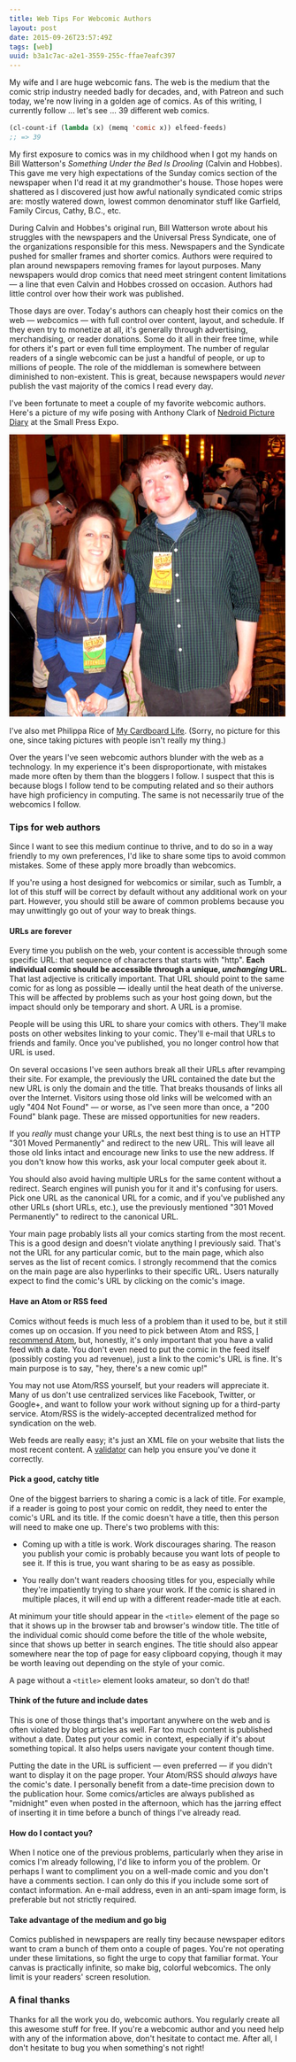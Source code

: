```yaml
---
title: Web Tips For Webcomic Authors
layout: post
date: 2015-09-26T23:57:49Z
tags: [web]
uuid: b3a1c7ac-a2e1-3559-255c-ffae7eafc397
---
```


My wife and I are huge webcomic fans. The web is the medium that the
comic strip industry needed badly for decades, and, with Patreon and
such today, we're now living in a golden age of comics. As of this
writing, I currently follow ... let's see ... 39 different web comics.

~~~cl
(cl-count-if (lambda (x) (memq 'comic x)) elfeed-feeds)
;; => 39
~~~

My first exposure to comics was in my childhood when I got my hands on
Bill Watterson's *Something Under the Bed Is Drooling* (Calvin and
Hobbes). This gave me very high expectations of the Sunday comics
section of the newspaper when I'd read it at my grandmother's house.
Those hopes were shattered as I discovered just how awful nationally
syndicated comic strips are: mostly watered down, lowest common
denominator stuff like Garfield, Family Circus, Cathy, B.C., etc.

During Calvin and Hobbes's original run, Bill Watterson wrote about
his struggles with the newspapers and the Universal Press Syndicate,
one of the organizations responsible for this mess. Newspapers and the
Syndicate pushed for smaller frames and shorter comics. Authors were
required to plan around newspapers removing frames for layout
purposes. Many newspapers would drop comics that need meet stringent
content limitations — a line that even Calvin and Hobbes crossed on
occasion. Authors had little control over how their work was
published.

Those days are over. Today's authors can cheaply host their comics on
the web — *web*comics — with full control over content, layout,
and schedule. If they even try to monetize at all, it's generally
through advertising, merchandising, or reader donations. Some do it
all in their free time, while for others it's part or even full time
employment. The number of regular readers of a single webcomic can be
just a handful of people, or up to millions of people. The role of the
middleman is somewhere between diminished to non-existent. This is
great, because newspapers would *never* publish the vast majority of
the comics I read every day.

I've been fortunate to meet a couple of my favorite webcomic authors.
Here's a picture of my wife posing with Anthony Clark of [Nedroid
Picture Diary][nedroid] at the Small Press Expo.

![](/img/nedroid.jpg)

I've also met Philippa Rice of [My Cardboard Life][cardboard]. (Sorry,
no picture for this one, since taking pictures with people isn't
really my thing.)

Over the years I've seen webcomic authors blunder with the web as a
technology. In my experience it's been disproportionate, with mistakes
made more often by them than the bloggers I follow. I suspect that
this is because blogs I follow tend to be computing related and so
their authors have high proficiency in computing. The same is not
necessarily true of the webcomics I follow.

### Tips for web authors

Since I want to see this medium continue to thrive, and to do so in a
way friendly to my own preferences, I'd like to share some tips to
avoid common mistakes. Some of these apply more broadly than
webcomics.

If you're using a host designed for webcomics or similar, such as
Tumblr, a lot of this stuff will be correct by default without any
additional work on your part. However, you should still be aware of
common problems because you may unwittingly go out of your way to
break things.

#### URLs are forever

Every time you publish on the web, your content is accessible through
some specific URL: that sequence of characters that starts with
"http". **Each individual comic should be accessible through a unique,
*unchanging* URL.** That last adjective is critically important. That
URL should point to the same comic for as long as possible — ideally
until the heat death of the universe. This will be affected by
problems such as your host going down, but the impact should only be
temporary and short. A URL is a promise.

People will be using this URL to share your comics with others.
They'll make posts on other websites linking to your comic. They'll
e-mail that URLs to friends and family. Once you've published, you no
longer control how that URL is used.

On several occasions I've seen authors break all their URLs after
revamping their site. For example, the previously the URL contained
the date but the new URL is only the domain and the title. That breaks
thousands of links all over the Internet. Visitors using those old
links will be welcomed with an ugly "404 Not Found" — or worse, as
I've seen more than once, a "200 Found" blank page. These are missed
opportunities for new readers.

If you *really* must change your URLs, the next best thing is to use
an HTTP "301 Moved Permanently" and redirect to the new URL. This will
leave all those old links intact and encourage new links to use the
new address. If you don't know how this works, ask your local computer
geek about it.

You should also avoid having multiple URLs for the same content
without a redirect. Search engines will punish you for it and it's
confusing for users. Pick one URL as the canonical URL for a comic,
and if you've published any other URLs (short URLs, etc.), use the
previously mentioned "301 Moved Permanently" to redirect to the
canonical URL.

Your main page probably lists all your comics starting from the most
recent. This is a good design and doesn't violate anything I
previously said. That's not the URL for any particular comic, but to
the main page, which also serves as the list of recent comics. I
strongly recommend that the comics on the main page are also
hyperlinks to their specific URL. Users naturally expect to find the
comic's URL by clicking on the comic's image.

#### Have an Atom or RSS feed

Comics without feeds is much less of a problem than it used to
be, but it still comes up on occasion. If you need to pick
between Atom and RSS, [I recommend Atom][vs], but, honestly, it's only
important that you have a valid feed with a date. You don't even need
to put the comic in the feed itself (possibly costing you ad revenue),
just a link to the comic's URL is fine. It's main purpose is to say,
"hey, there's a new comic up!"

You may not use Atom/RSS yourself, but your readers will appreciate
it. Many of us don't use centralized services like Facebook, Twitter,
or Google+, and want to follow your work without signing up for a
third-party service. Atom/RSS is the widely-accepted decentralized
method for syndication on the web.

Web feeds are really easy; it's just an XML file on your website that
lists the most recent content. A [validator][valid] can help you
ensure you've done it correctly.

#### Pick a good, catchy title

One of the biggest barriers to sharing a comic is a lack of title. For
example, if a reader is going to post your comic on reddit, they need
to enter the comic's URL and its title. If the comic doesn't have a
title, then this person will need to make one up. There's two problems
with this:

* Coming up with a title is work. Work discourages sharing. The reason
  you publish your comic is probably because you want lots of people
  to see it. If this is true, you want sharing to be as easy as
  possible.

* You really don't want readers choosing titles for you, especially
  while they're impatiently trying to share your work. If the comic is
  shared in multiple places, it will end up with a different
  reader-made title at each.

At minimum your title should appear in the `<title>` element of the
page so that it shows up in the browser tab and browser's window
title. The title of the individual comic should come before the title
of the whole website, since that shows up better in search engines.
The title should also appear somewhere near the top of page for easy
clipboard copying, though it may be worth leaving out depending on the
style of your comic.

A page without a `<title>` element looks amateur, so don't do that!

#### Think of the future and include dates

This is one of those things that's important anywhere on the web and
is often violated by blog articles as well. Far too much content is
published without a date. Dates put your comic in context, especially
if it's about something topical. It also helps users navigate your
content though time.

Putting the date in the URL is sufficient — even preferred — if
you didn't want to display it on the page proper. Your Atom/RSS should
*always* have the comic's date. I personally benefit from a date-time
precision down to the publication hour. Some comics/articles are
always published as "midnight" even when posted in the afternoon,
which has the jarring effect of inserting it in time before a bunch of
things I've already read.

#### How do I contact you?

When I notice one of the previous problems, particularly when they
arise in comics I'm already following, I'd like to inform you of the
problem. Or perhaps I want to compliment you on a well-made comic and
you don't have a comments section. I can only do this if you include
some sort of contact information. An e-mail address, even in an
anti-spam image form, is preferable but not strictly required.

#### Take advantage of the medium and go big

Comics published in newspapers are really tiny because newspaper
editors want to cram a bunch of them onto a couple of pages. You're
not operating under these limitations, so fight the urge to copy that
familiar format. Your canvas is practically infinite, so make big,
colorful webcomics. The only limit is your readers' screen resolution.

### A final thanks

Thanks for all the work you do, webcomic authors. You regularly create
all this awesome stuff for free. If you're a webcomic author and you
need help with any of the information above, don't hesitate to contact
me. After all, I don't hesitate to bug you when something's not right!


[nedroid]: http://nedroid.com/
[cardboard]: http://mycardboardlife.com/
[vs]: /blog/2013/09/23/
[valid]: https://validator.w3.org/feed/
